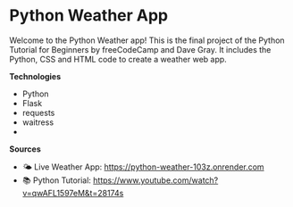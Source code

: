 # Python Weather App
Welcome to the Python Weather app! This is the final project of the Python Tutorial for Beginners by freeCodeCamp and Dave Gray. It includes the Python, CSS and HTML code to create a weather web app.

**Technologies**
- Python
- Flask
- requests
- waitress
- 
**Sources**
- 🌤️ Live Weather App: https://python-weather-103z.onrender.com
- 📚 Python Tutorial: https://www.youtube.com/watch?v=qwAFL1597eM&t=28174s
